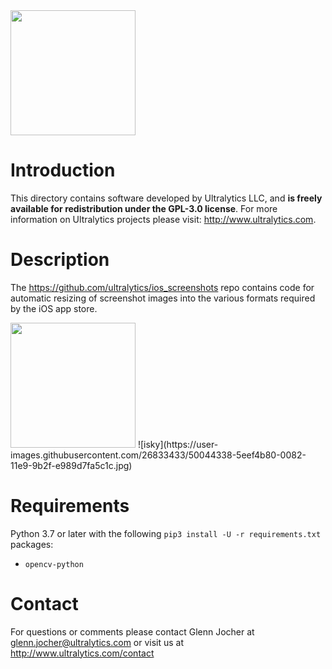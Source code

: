 <img src="https://storage.googleapis.com/ultralytics/UltralyticsLogoName1000×676.png" width="200">  

# Introduction

This directory contains software developed by Ultralytics LLC, and **is freely available for redistribution under the GPL-3.0 license**. For more information on Ultralytics projects please visit:
http://www.ultralytics.com.

# Description

The https://github.com/ultralytics/ios_screenshots repo contains code for automatic resizing of screenshot images into the various formats required by the iOS app store.

<img src="https://storage.googleapis.com/ultralytics/UltralyticsLogoName1000×676.png" width="200">  
![isky](https://user-images.githubusercontent.com/26833433/50044338-5eef4b80-0082-11e9-9b2f-e989d7fa5c1c.jpg)

# Requirements

Python 3.7 or later with the following `pip3 install -U -r requirements.txt` packages:

- `opencv-python`

# Contact

For questions or comments please contact Glenn Jocher at glenn.jocher@ultralytics.com or visit us at http://www.ultralytics.com/contact
